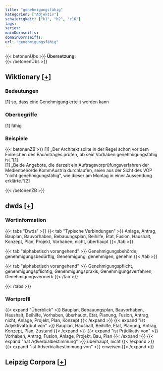 ```yaml
---
title: "genehmigungsfähig"
kategorien: ["Adjektiv"]
schwierigkeit: ["k1", "h2", "r16"]
tags:
series:
mainDornseiffs:
domainDornseiffs:
url: "genehmigungsfähig"
---
```


{{< betonenÜbs >}}
**Übersetzung:**  
{{< /betonenÜbs >}}

## Wiktionary [[+](https://de.wiktionary.org/wiki/genehmigungsfähig)]

### Bedeutungen
[1] so, dass eine Genehmigung erteilt werden kann  

### Oberbegriffe
[1] fähig  

### Beispiele
{{< betonenZB >}}
[1] „Der Architekt sollte in der Regel schon vor dem Einreichen des Bauantrages prüfen, ob sein Vorhaben genehmigungsfähig ist.“[1]  
[1] „Beide Angebote, die derzeit ein Auftragsvorprüfungsverfahren der Medienbehörde KommAustria durchlaufen, seien aus der Sicht des VÖP "nicht genehmigungsfähig", wie dieser am Montag in einer Aussendung erklärte.“[2]  

{{< /betonenZB >}}


## dwds [[+](https://www.dwds.de/wb/genehmigungsfähig)]

### Wortinformation
{{< tabs "Dwds" >}}
{{< tab "Typische Verbindungen" >}}
Anlage, Antrag, Bauplan, Bauvorhaben, Bebauungsplan, Beihilfe, Etat, Fusion, Haushalt, Konzept, Plan, Projekt, Vorhaben, nicht, überhaupt
{{< /tab >}}

{{< tab "alphabetisch vorangehend" >}}
Genehmigungsbehörde, genehmigungsbedürftig, Genehmigung, genehmigen, genehm
{{< /tab >}}

{{< tab "alphabetisch vorangehend" >}}
Genehmigungspflicht, genehmigungspflichtig, Genehmigungspraxis, Genehmigungsverfahren, Genehmigungsvermerk
{{< /tab >}}

{{< /tabs >}}

### Wortprofil
{{< expand "Überblick" >}} Bauplan, Bebauungsplan, Bauvorhaben, Haushalt, Beihilfe, Vorhaben, überhaupt, Etat, Planung, Fusion, Antrag, nicht, Anlage, Projekt, Plan, Konzept {{< /expand >}}
{{< expand "ist Adjektivattribut von" >}} Bauplan, Haushalt, Beihilfe, Etat, Planung, Antrag, Konzept, Plan, Zustand {{< /expand >}}
{{< expand "ist Prädikativ von" >}} Vorhaben, Antrag, Fusion, Anlage, Projekt, Bau, Plan {{< /expand >}}
{{< expand "hat Adverbialbestimmung" >}} überhaupt, nicht {{< /expand >}}
{{< expand "ist Adverbialbestimmung von" >}} erweisen {{< /expand >}}

## Leipzig Corpora [[+](https://corpora.uni-leipzig.de/en/res?word=genehmigungsfähig&corpusId=deu_newscrawl-public_2018)]

